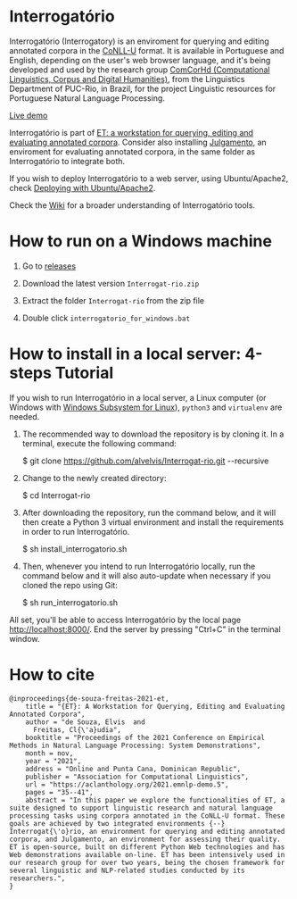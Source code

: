 # Interrogatório

Interrogatório (Interrogatory) is an enviroment for querying and editing annotated corpora in the [CoNLL-U](https://universaldependencies.org/format.html) format. It is available in Portuguese and English, depending on the user's web browser language, and it's being developed and used by the research group [ComCorHd (Computational Linguistics, Corpus and Digital Humanities)](http://comcorhd.letras.puc-rio.br), from the Linguistics Department of PUC-Rio, in Brazil, for the project Linguistic resources for Portuguese Natural Language Processing.

[Live demo](https://interrogatorio.souelvis.dev)

Interrogatório is part of [ET: a workstation for querying, editing and evaluating annotated corpora](http://comcorhd.letras.puc-rio.br/ET). Consider also installing [Julgamento](https://github.com/alvelvis/Julgamento), an enviroment for evaluating annotated corpora, in the same folder as Interrogatório to integrate both.

If you wish to deploy Interrogatório to a web server, using Ubuntu/Apache2, check [Deploying with Ubuntu/Apache2](https://github.com/alvelvis/Interrogat-rio/wiki/Deploying-with-Ubuntu-Apache2).

Check the [Wiki](https://github.com/alvelvis/Interrogat-rio/wiki) for a broader understanding of Interrogatório tools.

# How to run on a Windows machine

1) Go to [releases](https://github.com/alvelvis/Interrogat-rio/releases)

2) Download the latest version `Interrogat-rio.zip`

3) Extract the folder `Interrogat-rio` from the zip file

4) Double click `interrogatorio_for_windows.bat`

# How to install in a local server: 4-steps Tutorial

If you wish to run Interrogatório in a local server, a Linux computer (or Windows with [Windows Subsystem for Linux](https://docs.microsoft.com/pt-br/windows/wsl/install-win10)), `python3` and `virtualenv` are needed.

1) The recommended way to download the repository is by cloning it. In a terminal, execute the following command:

	$ git clone https://github.com/alvelvis/Interrogat-rio.git --recursive

2) Change to the newly created directory:

	$ cd Interrogat-rio

3) After downloading the repository, run the command below, and it will then create a Python 3 virtual environment and install the requirements in order to run Interrogatório.

	$ sh install_interrogatorio.sh
	
4) Then, whenever you intend to run Interrogatório locally, run the command below and it will also auto-update when necessary if you cloned the repo using Git:

	$ sh run_interrogatorio.sh

All set, you'll be able to access Interrogatório by the local page [http://localhost:8000/](http://localhost:8000/). End the server by pressing "Ctrl+C" in the terminal window.

# How to cite

```
@inproceedings{de-souza-freitas-2021-et,
    title = "{ET}: A Workstation for Querying, Editing and Evaluating Annotated Corpora",
    author = "de Souza, Elvis  and
      Freitas, Cl{\'a}udia",
    booktitle = "Proceedings of the 2021 Conference on Empirical Methods in Natural Language Processing: System Demonstrations",
    month = nov,
    year = "2021",
    address = "Online and Punta Cana, Dominican Republic",
    publisher = "Association for Computational Linguistics",
    url = "https://aclanthology.org/2021.emnlp-demo.5",
    pages = "35--41",
    abstract = "In this paper we explore the functionalities of ET, a suite designed to support linguistic research and natural language processing tasks using corpora annotated in the CoNLL-U format. These goals are achieved by two integrated environments {--} Interrogat{\'o}rio, an environment for querying and editing annotated corpora, and Julgamento, an environment for assessing their quality. ET is open-source, built on different Python Web technologies and has Web demonstrations available on-line. ET has been intensively used in our research group for over two years, being the chosen framework for several linguistic and NLP-related studies conducted by its researchers.",
}
```

